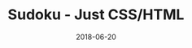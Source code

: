---
title: 'Sudoku - Just CSS/HTML'
description: 'Complete a sudoku puzzle without Javascript or server-side interaction.'
gametype: 'medium'
gameid: 36
date: 2018-06-20
tags: []
draft: false
type: 'games'
num19: [{'idx':1,'arr1':[1,2,3,4,5,6,7,8,9],'arr2':[1,2,3,4,5,6,7,8,9]},{'idx':2,'arr1':[1,2,3,4,5,6,7,8,9],'arr2':[1,2,3,4,5,6,7,8,9]},{'idx':3,'arr1':[1,2,3,4,5,6,7,8,9],'arr2':[1,2,3,4,5,6,7,8,9]},{'idx':4,'arr1':[1,2,3,4,5,6,7,8,9],'arr2':[1,2,3,4,5,6,7,8,9]},{'idx':5,'arr1':[1,2,3,4,5,6,7,8,9],'arr2':[1,2,3,4,5,6,7,8,9]},{'idx':6,'arr1':[1,2,3,4,5,6,7,8,9],'arr2':[1,2,3,4,5,6,7,8,9]},{'idx':7,'arr1':[1,2,3,4,5,6,7,8,9],'arr2':[1,2,3,4,5,6,7,8,9]},{'idx':8,'arr1':[1,2,3,4,5,6,7,8,9],'arr2':[1,2,3,4,5,6,7,8,9]},{'idx':9,'arr1':[1,2,3,4,5,6,7,8,9],'arr2':[1,2,3,4,5,6,7,8,9]}]
puzzle: [[7, 0, 0, 0, 0, 0, 0, 0, 4], [4, 0, 0, 0, 5, 0, 0, 0, 1], [0, 6, 8, 0, 0, 0, 5, 7, 0], [0, 0, 0, 3, 0, 7, 0, 0, 0], [5, 0, 0, 0, 0, 0, 0, 0, 3], [0, 2, 0, 0, 4, 0, 0, 1, 0], [0, 7, 4, 1, 0, 9, 3, 8, 0], [0, 8, 0, 0, 0, 0, 0, 4, 0], [2, 0, 9, 0, 0, 0, 1, 0, 7]]
layout: 'sudokucssstatic'
---